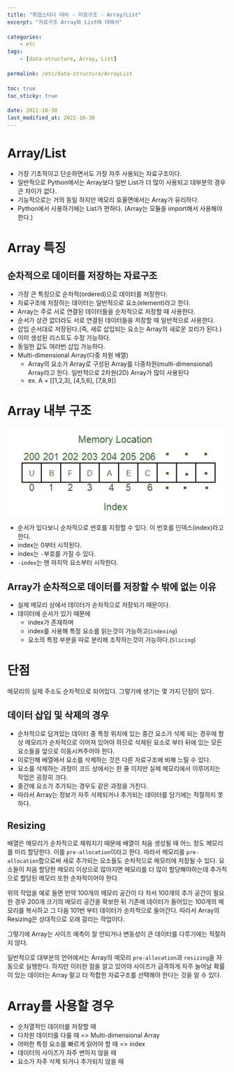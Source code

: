 ```yaml
---
title: "취업스터디 대비 - 자료구조 - Array/List"
excerpt: "자료구조 Array와 List에 대해서"

categories:
    - etc
tags:
    - [data-structure, Array, List]

permalink: /etc/data-structure/ArrayList

toc: true
toc_sticky: true

date: 2022-10-30
last_modified_at: 2022-10-30
---
```


# Array/List
- 가장 기초적이고 단순하면서도 가장 자주 사용되는 자료구조이다.
- 일반적으로 Python에서는 Array보다 일반 List가 더 많이 사용되고 대부분의 경우 큰 차이가 없다.
- 기능적으로는 거의 동일 하지만 메모리 효율면에서는 Array가 유리하다.
- Python에서 사용하기에는 List가 편하다. (Array는 모듈을 import해서 사용해야 한다.)

# Array 특징
## 순차적으로 데이터를 저장하는 자료구조
- 가장 큰 특징으로 순차적(ordered)으로 데이터를 저장한다.
- 자료구조에 저장하는 데이터는 일반적으로 요소(element)라고 한다.
- Array는 주로 서로 연결된 데이터들을 순차적으로 저장할 때 사용한다.
- 순서가 상관 없더라도 서로 연결된 데이터들을 저장할 때 일반적으로 사용한다.
- 삽입 순서대로 저장된다.(즉, 새로 삽입되는 요소는 Array의 새로운 꼬리가 된다.)
- 이미 생성된 리스트도 수정 가능하다.
- 동일한 값도 여러번 삽입 가능하다.
- Multi-dimensional Array(다중 차원 배열)
    - Array의 요소가 Array로 구성된 Array를 다중차원(multi-dimensional) Array라고 한다. 일반적으로 2차원(2D) Array가 많이 사용된다
    - ex. A = [[1,2,3], [4,5,6], [7,8,9]]

# Array 내부 구조
![](../../assets/images/posts_img/etc/2022-10-30-array.png)

- 순서가 있다보니 순차적으로 번호를 지정할 수 있다. 이 번호를 인덱스(index)라고 한다.
- index는 0부터 시작된다.
- index는 `-`부호를 가질 수 있다. 
- `-index`는 맨 마지막 요소부터 시작한다.

## Array가 순차적으로 데이터를 저장할 수 밖에 없는 이유
- 실제 메모리 상에서 데이터가 순차적으로 저장되기 때문이다.
- 데이터에 순서가 있기 때문에
    - index가 존재하며
    - index를 사용해 특정 요소를 읽는것이 가능하고(`indexing`)
    - 요소의 특정 부분을 따로 분리해 조작하는것이 가능하다.(`Slicing`)

# 단점
메모리의 실제 주소도 순차적으로 되어있다. 그렇기에 생기는 몇 가지 단점이 있다.

## 데이터 삽입 및 삭제의 경우
- 순차적으로 담겨있는 데이터 중 특정 위치에 있는 중간 요소가 삭제 되는 경우에 항상 메모리가 순차적으로 이어져 있어야 하므로 삭제된 요소로 부터 뒤에 있는 모든 요소들을 앞으로 이동시켜주어야 한다.
- 이로인해 배열에서 요소를 삭제하는 것은 다른 자료구조에 비해 느릴 수 있다.
- 요소를 삭제하는 과정이 코드 상에서는 한 줄 이지만 실제 메모리에서 이루어지는 작업은 굉장히 크다.
- 중간에 요소가 추가되는 경우도 같은 과정을 거친다.
- 따라서 Array는 정보가 자주 삭제되거나 추가되는 데이터를 담기에는 적절하지 못하다.

## Resizing
배열은 메모리가 순차적으로 채워지기 때문에 배열이 처음 생성될 때 어느 정도 메모리를 미리 할당한다. 이를 `pre-allocation`이라고 한다. 따라서 메모리를 `pre-allocation`함으로써 새로 추가되는 요소들도 순차적으로 메모리에 저장될 수 있다. 요소들이 처음 할당한 메모리 이상으로 많아지면 메모리를 더 많이 할당해야하는데 추가적으로 할당된 메모리 또한 순차적이어야 한다.

위의 작업을 예로 들면 만약 100개의 메모리 공간이 다 차서 100개의 추가 공간이 필요한 경우 200개 크기의 메모리 공간을 확보한 뒤 기존에 데이터가 들어있는 100개의 메모리를 복사하고 그 다음 101번 부터 데이터가 순차적으로 들어간다. 따라서 Array의 Resizing은 상대적으로 오래 걸리는 작업이다.

그렇기에 Array는 사이즈 예측이 잘 안되거나 변동성이 큰 데이터를 다루기에는 적절하지 않다.

일반적으로 대부분의 언어에서는 Array의 메모리 `pre-allocation`과 `resizing`을 자동으로 실행한다. 하지만 이러한 점을 알고 있어야 사이즈가 급격하게 자주 늘어날 확률이 있는 데이터는 Array 말고 더 적합한 자료구조를 선택해야 한다는 것을 알 수 있다.

# Array를 사용할 경우
- 순차열적인 데이터를 저장할 때
- 다차원 데이터를 다룰 때 => Multi-dimensional Array
- 어떠한 특정 요소를 빠르게 읽어야 할 때 => index
- 데이터의 사이즈가 자주 변하지 않을 때
- 요소가 자주 삭제 되거나 추가되지 않을 때